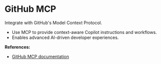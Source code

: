 # GitHub MCP

Integrate with GitHub's Model Context Protocol.

- Use MCP to provide context-aware Copilot instructions and workflows.
- Enables advanced AI-driven developer experiences.

**References:**
- [GitHub MCP documentation](https://docs.github.com/en/copilot/model-context-protocol)
